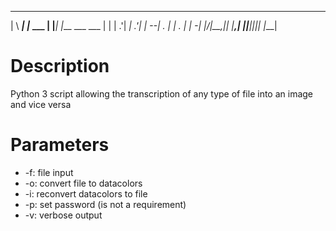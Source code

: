 
 ____      _          _____     _             
|    \ ___| |_ ___   |     |___| |___ ___ ___ 
|  |  | .'|  _| .'|  |   --| . | | . |  _|_ -|
|____/|__,|_| |__,|  |_____|___|_|___|_| |___|

# Description

Python 3 script allowing the transcription of any type of file into an image and vice versa 

# Parameters

- -f: file input
- -o: convert file to datacolors
- -i: reconvert datacolors to file
- -p: set password (is not a requirement)
- -v: verbose output